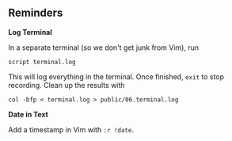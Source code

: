 ## Reminders

**Log Terminal**

In a separate terminal (so we don't get junk from Vim), run

```
script terminal.log
```

This will log everything in the terminal.  Once finished, `exit` to stop
recording.  Clean up the results with

```
col -bfp < terminal.log > public/06.terminal.log
```


**Date in Text**

Add a timestamp in Vim with `:r !date`.

